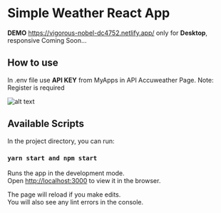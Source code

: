 # Simple Weather React App
**DEMO** https://vigorous-nobel-dc4752.netlify.app/ only for **Desktop**, responsive Coming Soon...
## How to use
In .env file use **API KEY** from MyApps in API Accuweather Page. Note: Register is required

![alt text](https://cdn3.iconfinder.com/data/icons/luchesa-vol-9/128/Weather-512.png)
 
## Available Scripts

In the project directory, you can run:

### `yarn start and npm start`

Runs the app in the development mode.\
Open [http://localhost:3000](http://localhost:3000) to view it in the browser.

The page will reload if you make edits.\
You will also see any lint errors in the console.
